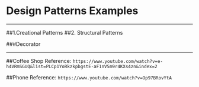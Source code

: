 # Design Patterns Examples

------------
##1.Creational Patterns
##2. Structural Patterns

###Decorator

------------

##Coffee Shop
   Reference:
   `https://www.youtube.com/watch?v=e-h4VRmSGUQ&list=PLCp1YoRkzkpbgstE-aF1nV5m9r4KXs4zn&index=2`

##Phone
Reference:
`https://www.youtube.com/watch?v=Op97BRovYtA`

